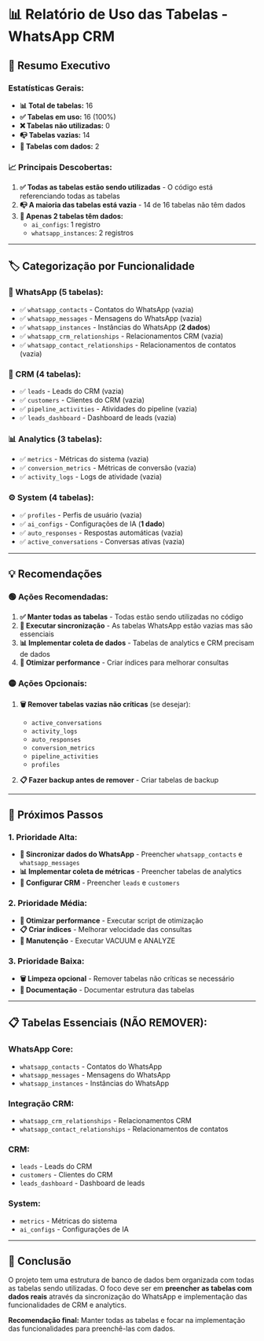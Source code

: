 # 📊 Relatório de Uso das Tabelas - WhatsApp CRM

## 🎯 **Resumo Executivo**

### **Estatísticas Gerais:**
- **📊 Total de tabelas:** 16
- **✅ Tabelas em uso:** 16 (100%)
- **❌ Tabelas não utilizadas:** 0
- **📭 Tabelas vazias:** 14
- **💾 Tabelas com dados:** 2

### **📈 Principais Descobertas:**

1. **✅ Todas as tabelas estão sendo utilizadas** - O código está referenciando todas as tabelas
2. **📭 A maioria das tabelas está vazia** - 14 de 16 tabelas não têm dados
3. **💾 Apenas 2 tabelas têm dados:**
   - `ai_configs`: 1 registro
   - `whatsapp_instances`: 2 registros

---

## 🏷️ **Categorização por Funcionalidade**

### **📱 WhatsApp (5 tabelas):**
- ✅ `whatsapp_contacts` - Contatos do WhatsApp (vazia)
- ✅ `whatsapp_messages` - Mensagens do WhatsApp (vazia)
- ✅ `whatsapp_instances` - Instâncias do WhatsApp (**2 dados**)
- ✅ `whatsapp_crm_relationships` - Relacionamentos CRM (vazia)
- ✅ `whatsapp_contact_relationships` - Relacionamentos de contatos (vazia)

### **💼 CRM (4 tabelas):**
- ✅ `leads` - Leads do CRM (vazia)
- ✅ `customers` - Clientes do CRM (vazia)
- ✅ `pipeline_activities` - Atividades do pipeline (vazia)
- ✅ `leads_dashboard` - Dashboard de leads (vazia)

### **📊 Analytics (3 tabelas):**
- ✅ `metrics` - Métricas do sistema (vazia)
- ✅ `conversion_metrics` - Métricas de conversão (vazia)
- ✅ `activity_logs` - Logs de atividade (vazia)

### **⚙️ System (4 tabelas):**
- ✅ `profiles` - Perfis de usuário (vazia)
- ✅ `ai_configs` - Configurações de IA (**1 dado**)
- ✅ `auto_responses` - Respostas automáticas (vazia)
- ✅ `active_conversations` - Conversas ativas (vazia)

---

## 💡 **Recomendações**

### **🟢 Ações Recomendadas:**

1. **✅ Manter todas as tabelas** - Todas estão sendo utilizadas no código
2. **🔄 Executar sincronização** - As tabelas WhatsApp estão vazias mas são essenciais
3. **📊 Implementar coleta de dados** - Tabelas de analytics e CRM precisam de dados
4. **🔧 Otimizar performance** - Criar índices para melhorar consultas

### **🟡 Ações Opcionais:**

1. **🗑️ Remover tabelas vazias não críticas** (se desejar):
   - `active_conversations`
   - `activity_logs`
   - `auto_responses`
   - `conversion_metrics`
   - `pipeline_activities`
   - `profiles`

2. **📋 Fazer backup antes de remover** - Criar tabelas de backup

---

## 🎯 **Próximos Passos**

### **1. Prioridade Alta:**
- **🔄 Sincronizar dados do WhatsApp** - Preencher `whatsapp_contacts` e `whatsapp_messages`
- **📊 Implementar coleta de métricas** - Preencher tabelas de analytics
- **💼 Configurar CRM** - Preencher `leads` e `customers`

### **2. Prioridade Média:**
- **🔧 Otimizar performance** - Executar script de otimização
- **📋 Criar índices** - Melhorar velocidade das consultas
- **🧹 Manutenção** - Executar VACUUM e ANALYZE

### **3. Prioridade Baixa:**
- **🗑️ Limpeza opcional** - Remover tabelas não críticas se necessário
- **📄 Documentação** - Documentar estrutura das tabelas

---

## 📋 **Tabelas Essenciais (NÃO REMOVER):**

### **WhatsApp Core:**
- `whatsapp_contacts` - Contatos do WhatsApp
- `whatsapp_messages` - Mensagens do WhatsApp
- `whatsapp_instances` - Instâncias do WhatsApp

### **Integração CRM:**
- `whatsapp_crm_relationships` - Relacionamentos CRM
- `whatsapp_contact_relationships` - Relacionamentos de contatos

### **CRM:**
- `leads` - Leads do CRM
- `customers` - Clientes do CRM
- `leads_dashboard` - Dashboard de leads

### **System:**
- `metrics` - Métricas do sistema
- `ai_configs` - Configurações de IA

---

## 🚀 **Conclusão**

O projeto tem uma estrutura de banco de dados bem organizada com todas as tabelas sendo utilizadas. O foco deve ser em **preencher as tabelas com dados reais** através da sincronização do WhatsApp e implementação das funcionalidades de CRM e analytics.

**Recomendação final:** Manter todas as tabelas e focar na implementação das funcionalidades para preenchê-las com dados. 